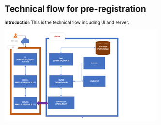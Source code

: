 
# Technical flow for  pre-registration

**Introduction**
This is the technical flow including UI and server.
   
![pre-registration-technical-flow](_images/preregd_tech_flow.png)
